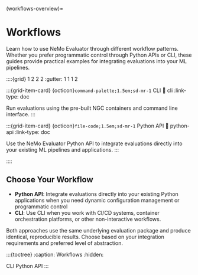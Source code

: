 (workflows-overview)=

# Workflows

Learn how to use NeMo Evaluator through different workflow patterns. Whether you prefer programmatic control through Python APIs or CLI, these guides provide practical examples for integrating evaluations into your ML pipelines.

::::{grid} 1 2 2 2
:gutter: 1 1 1 2

:::{grid-item-card} {octicon}`command-palette;1.5em;sd-mr-1` CLI
:link: cli
:link-type: doc

Run evaluations using the pre-built NGC containers and command line interface.
:::

:::{grid-item-card} {octicon}`file-code;1.5em;sd-mr-1` Python API
:link: python-api
:link-type: doc

Use the NeMo Evaluator Python API to integrate evaluations directly into your existing ML pipelines and applications.
:::

::::

## Choose Your Workflow

- **Python API**: Integrate evaluations directly into your existing Python applications when you need dynamic configuration management or programmatic control
- **CLI**: Use CLI when you work with CI/CD systems, container orchestration platforms, or other non-interactive workflows.

Both approaches use the same underlying evaluation package and produce identical, reproducible results. Choose based on your integration requirements and preferred level of abstraction.

:::{toctree}
:caption: Workflows
:hidden:

CLI <cli>
Python API <python-api>
:::

